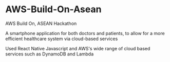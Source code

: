# AWS-Build-On-Asean
AWS Build On, ASEAN Hackathon

A smartphone application for both doctors and patients, to allow for a more efficient healthcare system via cloud-based services

Used React Native Javascript and AWS's wide range of cloud based services such as DynamoDB and Lambda
